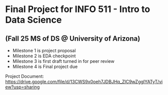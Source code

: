 # Final Project for INFO 511 - Intro to Data Science 
## (Fall 25 MS of DS @ University of Arizona)

* Milestone 1 is project proposal
* Milestone 2 is EDA checkpoint
* Milestone 3 is first draft turned in for peer review
* Milestone 4 is Final project due

Project Document: https://drive.google.com/file/d/13CWS9x0oeh7JDBJHq_ZlC9wZggIYATyT/view?usp=sharing 
